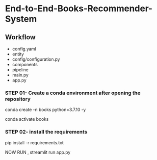 # End-to-End-Books-Recommender-System

## Workflow
- config.yaml
- entity
- config/configuration.py
- components
- pipeline
- main.py
- app.py

### STEP 01- Create a conda environment after opening the repository

conda create -n books python=3.7.10 -y

conda activate books

### STEP 02- install the requirements
pip install -r requirements.txt


NOW RUN ,
streamlit run app.py
